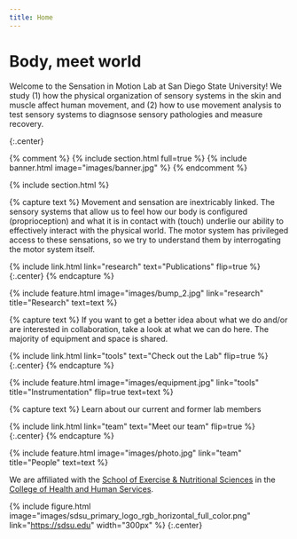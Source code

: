 ```yaml
---
title: Home
---
```


# Body, meet world

Welcome to the Sensation in Motion Lab at San Diego State University! We study (1) how the physical organization of sensory systems in the skin and muscle affect human movement, and (2) how to use movement analysis to test sensory systems to diagnsose sensory pathologies and measure recovery.

{:.center}

{% comment %}
{% include section.html full=true %}
{% include banner.html image="images/banner.jpg" %}
{% endcomment %}

{% include section.html %}

{% capture text %}
Movement and sensation are inextricably linked. The sensory systems that allow us to feel how our body is configured (proprioception) and what it is in contact with (touch) underlie our ability to effectively interact with the physical world. The motor system has privileged access to these sensations, so we try to understand them by interrogating the motor system itself. 

{%
  include link.html
  link="research"
  text="Publications"
  flip=true
%}
{:.center}
{% endcapture %}

{%
  include feature.html
  image="images/bump_2.jpg"
  link="research"
  title="Research"
  text=text
%}

{% capture text %}
If you want to get a better idea about what we do and/or are interested in collaboration, take a look at what we can do here. The majority of equipment and space is shared.

{%
  include link.html
  link="tools"
  text="Check out the Lab"
  flip=true
%}
{:.center}
{% endcapture %}

{%
  include feature.html
  image="images/equipment.jpg"
  link="tools"
  title="Instrumentation"
  flip=true
  text=text
%}

{% capture text %}
Learn about our current and former lab members

{%
  include link.html
  link="team"
  text="Meet our team"
  flip=true
%}
{:.center}
{% endcapture %}

{%
  include feature.html
  image="images/photo.jpg"
  link="team"
  title="People"
  text=text
%}

We are affiliated with the [School of Exercise & Nutritional Sciences](https://ens.sdsu.edu/) in the [College of Health and Human Services](https://chhs.sdsu.edu/).

{%
  include figure.html
  image="images/sdsu_primary_logo_rgb_horizontal_full_color.png"
  link="https://sdsu.edu"
  width="300px"
%}
{:.center}
